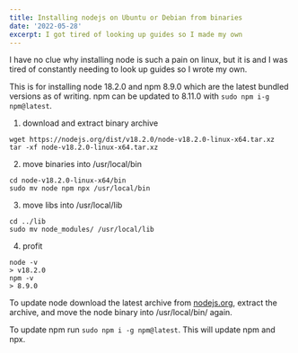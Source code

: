 ```yaml
---
title: Installing nodejs on Ubuntu or Debian from binaries
date: '2022-05-28'
excerpt: I got tired of looking up guides so I made my own
---
```


I have no clue why installing node is such a pain on linux, but it is and I was tired of constantly needing to look up guides so I wrote my own.

This is for installing node 18.2.0 and npm 8.9.0 which are the latest bundled versions as of writing. npm can be updated to 8.11.0 with `sudo npm i-g npm@latest`.

1) download and extract binary archive
```
wget https://nodejs.org/dist/v18.2.0/node-v18.2.0-linux-x64.tar.xz
tar -xf node-v18.2.0-linux-x64.tar.xz
```

2) move binaries into /usr/local/bin
```
cd node-v18.2.0-linux-x64/bin
sudo mv node npm npx /usr/local/bin
```

3) move libs into /usr/local/lib
```
cd ../lib
sudo mv node_modules/ /usr/local/lib
```

4) profit
```
node -v
> v18.2.0
npm -v
> 8.9.0
```

To update node download the latest archive from [nodejs.org](https://nodejs.org/en/download/current/), extract the archive, and move the node binary into /usr/local/bin/ again.

To update npm run `sudo npm i -g npm@latest`. This will update npm and npx.